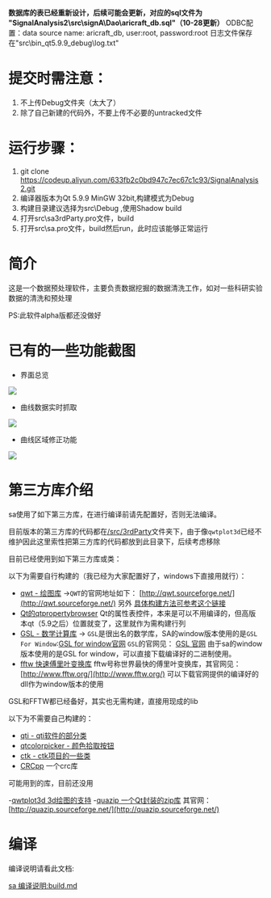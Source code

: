 **数据库的表已经重新设计，后续可能会更新，对应的sql文件为 "SignalAnalysis2\src\signA\Dao\aricraft_db.sql"（10-28更新）**
ODBC配置：data source name: aricraft_db, user:root, password:root 
日志文件保存在"src\bin_qt5.9.9_debug\log.txt"

# 提交时需注意：
1. 不上传Debug文件夹（太大了）
2. 除了自己新建的代码外，不要上传不必要的untracked文件
# 运行步骤：

1. git clone https://codeup.aliyun.com/633fb2c0bd947c7ec67c1c93/SignalAnalysis2.git
2. 编译器版本为Qt 5.9.9 MinGW 32bit,构建模式为Debug
3. 构建目录建议选择为src\Debug ,使用Shadow build 
4. 打开src\sa3rdParty.pro文件，build
5. 打开src\sa.pro文件，build然后run，此时应该能够正常运行


# 简介

这是一个数据预处理软件，主要负责数据挖掘的数据清洗工作，如对一些科研实验数据的清洗和预处理

PS:此软件alpha版都还没做好

# 已有的一些功能截图

- 界面总览

![](https://cdn.jsdelivr.net/gh/czyt1988/sa/doc/screenshot/01.gif)

- 曲线数据实时抓取

![](https://cdn.jsdelivr.net/gh/czyt1988/sa/doc/screenshot/02.gif)

- 曲线区域修正功能

![](https://cdn.jsdelivr.net/gh/czyt1988/sa/doc/screenshot/03.gif)

# 第三方库介绍

sa使用了如下第三方库，在进行编译前请先配置好，否则无法编译。

目前版本的第三方库的代码都在[/src/3rdParty](https://github.com/czyt1988/sa/raw/master/src/3rdParty)文件夹下，由于像`qwtplot3d`已经不维护因此这里索性把第三方库的代码都放到此目录下，后续考虑移除

目前已经使用到如下第三方库或类：

以下为需要自行构建的（我已经为大家配置好了，windows下直接用就行）：

- [qwt - 绘图库](https://github.com/czyt1988/sa/tree/master/src/3rdParty/qwt)  ->`QWT`的官网地址如下： [http://qwt.sourceforge.net/](http://qwt.sourceforge.net/) 另外 [ 具体构建方法可参考这个链接](http://blog.csdn.net/czyt1988/article/details/11999985)
- [Qt的qtpropertybrowser](https://blog.csdn.net/czyt1988/article/details/78140050) Qt的属性表控件，本来是可以不用编译的，但高版本qt（5.9之后）位置就变了，这里就作为需构建行列
- [GSL - 数学计算库](https://github.com/czyt1988/sa/tree/master/src/czy/gsl) -> `GSL`是很出名的数学库，SA的window版本使用的是`GSL For Window`:[GSL for window官网](http://gnuwin32.sourceforge.net/packages/gsl.htm) `GSL`的官网见： [GSL 官网](http://ftp.gnu.org/gnu/gsl/) 由于sa的window版本使用的是GSL for window，可以直接下载编译好的二进制使用。
- [fftw 快速傅里叶变换库](https://github.com/czyt1988/sa/tree/master/src/czy/fftw) fftw号称世界最快的傅里叶变换库，其官网见：[http://www.fftw.org/](http://www.fftw.org/) 可以下载官网提供的编译好的dll作为window版本的使用

GSL和FFTW都已经备好，其实也无需构建，直接用现成的lib

以下为不需要自己构建的：

- [qti - qti软件的部分类](https://github.com/czyt1988/sa/tree/master/src/3rdParty/qti)
- [qtcolorpicker - 颜色拾取按钮](https://github.com/czyt1988/sa/tree/master/src/3rdParty/qtcolorpicker)
- [ctk - ctk项目的一些类](https://github.com/czyt1988/sa/tree/master/src/3rdParty/ctk)
- [CRCpp](https://github.com/d-bahr/CRCpp) 一个crc库

可能用到的库，目前还没用

-[qwtplot3d 3d绘图的支持](https://github.com/czyt1988/sa/tree/master/src/3rdParty/qwtplot3d)
-[quazip 一个Qt封装的zip库](https://github.com/czyt1988/sa/tree/master/src/3rdParty/quazip) 其官网：[http://quazip.sourceforge.net/](http://quazip.sourceforge.net/)

# 编译

编译说明请看此文档:

[sa 编译说明:build.md](https://github.com/czyt1988/sa/tree/master/build.md)